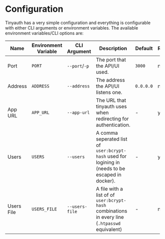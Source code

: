# Configuration

Tinyauth has a very simple configuration and everything is configurable with either CLI arguments or environment variables. The available environment variables/CLI options are:

| Name       | Environment Variable | CLI Argument   | Description                                                                                        | Default   | Required |
| ---------- | -------------------- | -------------- | -------------------------------------------------------------------------------------------------- | --------- | -------- |
| Port       | `PORT`               | `--port`/`-p`  | The port that the API/UI used.                                                                     | `3000`    | no       |
| Address    | `ADDRESS`            | `--address`    | The address the API/UI listens one.                                                                | `0.0.0.0` | no       |
| App URL    | `APP_URL`            | `--app-url`    | The URL that tinyauth uses when redirecting for authentication.                                    | -         | yes      |
| Users      | `USERS`              | `--users`      | A comma seperated list of `user:bcrypt-hash` used for logining in (needs to be escaped in docker). | -         | yes      |
| Users File | `USERS_FILE`         | `--users-file` | A file with a list of of `user:bcrypt-hash` combinations in every line (`.htpasswd` equivalent)    | -         | no       |
